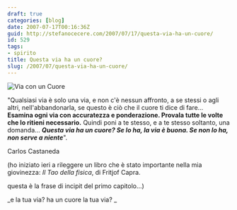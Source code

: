 ```yaml
---
draft: true
categories: [blog]
date: 2007-07-17T00:16:36Z
guid: http://stefanocecere.com/2007/07/17/questa-via-ha-un-cuore/
id: 529
tags:
- spirito
title: Questa via ha un cuore?
slug: /2007/07/questa-via-ha-un-cuore/
---
```


![Via con un Cuore](http://stefanocecere.com/wp-content/uploads/sites/3/2007/07/via_con_un_cuore.jpg)

"Qualsiasi via è solo una via, e non c'è nessun affronto, a se stessi o agli altri, nell'abbandonarla, se questo è ciò che il cuore ti dice di fare… **Esamina ogni via con accuratezza e ponderazione. Provala tutte le volte che lo ritieni necessario.** Quindi poni a te stesso, e a te stesso soltanto, una domanda… _**Questa via ha un cuore? Se lo ha, la via è buona. Se non lo ha, non serve a niente**_".

Carlos Castaneda

(ho iniziato ieri a rileggere un libro che è stato importante nella mia giovinezza: _Il Tao della fisica_, di Fritjof Capra.
  
questa è la frase di incipit del primo capitolo…)

_e la tua via? ha un cuore la tua via? _